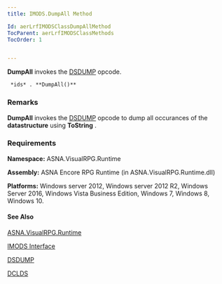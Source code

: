 ```yaml
---
title: IMODS.DumpAll Method

Id: aerLrfIMODSClassDumpAllMethod
TocParent: aerLrfIMODSClassMethods
TocOrder: 1


---
```


**DumpAll** invokes the [DSDUMP](DSDUMP.html) opcode. 

```
 *ids* . **DumpAll()** 
```

### Remarks
**DumpAll** invokes the [DSDUMP](DSDUMP.html) opcode to dump all occurances of the **datastructure** using **ToString** . 

### Requirements
**Namespace:** ASNA.VisualRPG.Runtime 

**Assembly:** ASNA Encore RPG Runtime (in ASNA.VisualRPG.Runtime.dll) 

**Platforms:** Windows server 2012, Windows server 2012 R2, Windows Server 2016, Windows Vista Business Edition, Windows 7, Windows 8, Windows 10. 

#### See Also
[ASNA.VisualRPG.Runtime](aerLrfRuntimeNamespace.html)

[IMODS Interface](aerLrfIMODSClass.html)

[DSDUMP](DSDUMP.html)

[DCLDS](DCLDS.html) 

